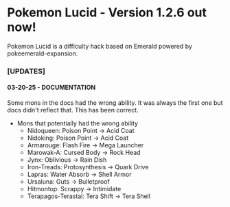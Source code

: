# Pokemon Lucid - Version 1.2.6 out now!

Pokemon Lucid is a difficulty hack based on Emerald powered by pokeemerald-expansion.

### [UPDATES]
#### 03-20-25 - DOCUMENTATION
Some mons in the docs had the wrong ability. It was always the first one but docs didn't reflect that. This has been correct.

* Mons that potentially had the wrong ability
  * Nidoqueen: Poison Point -> Acid Coat
  * Nidoking: Poison Point -> Acid Coat
  * Armarouge: Flash Fire -> Mega Launcher
  * Marowak-A: Cursed Body -> Rock Head
  * Jynx: Oblivious -> Rain Dish
  * Iron-Treads: Protosynthesis -> Quark Drive
  * Lapras: Water Absorb -> Shell Armor
  * Ursaluna: Guts -> Bulletproof
  * Hitmontop: Scrappy -> Intimidate
  * Terapagos-Terastal: Tera Shift -> Tera Shell










